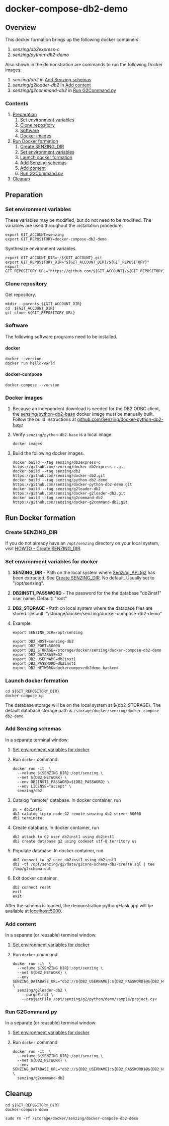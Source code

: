 # docker-compose-db2-demo

## Overview

This docker formation brings up the following docker containers:

1. *senzing/db2express-c*
1. *senzing/python-db2-demo*

Also shown in the demonstration are commands to run the following Docker images:

1. *senzing/db2* in [Add Senzing schemas](#add-senzing-schemas)
1. *senzing/g2loader-db2* in [Add content](#add-content)
1. *senzing/g2command-db2* in [Run G2Command.py](#run-g2commandpy)

### Contents

1. [Preparation](#preparation)
    1. [Set environment variables](#set-environment-variables)
    1. [Clone repository](#clone-repository)
    1. [Software](#software)
    1. [Docker images](#docker-images)
1. [Run Docker formation](#run-docker-formation)
    1. [Create SENZING_DIR](#create-senzing_dir)
    1. [Set environment variables](#set-environment-variables)
    1. [Launch docker formation](#launch-docker-formation)
    1. [Add Senzing schemas](#add-senzing-schemas)
    1. [Add content](#add-content)
    1. [Run G2Command.py](#run-g2commandpy)
1. [Cleanup](#cleanup)

## Preparation

### Set environment variables

These variables may be modified, but do not need to be modified.
The variables are used throughout the installation procedure.

```console
export GIT_ACCOUNT=senzing
export GIT_REPOSITORY=docker-compose-db2-demo
```

Synthesize environment variables.

```console
export GIT_ACCOUNT_DIR=~/${GIT_ACCOUNT}.git
export GIT_REPOSITORY_DIR="${GIT_ACCOUNT_DIR}/${GIT_REPOSITORY}"
export GIT_REPOSITORY_URL="https://github.com/${GIT_ACCOUNT}/${GIT_REPOSITORY}.git"
```

### Clone repository

Get repository.

```console
mkdir --parents ${GIT_ACCOUNT_DIR}
cd  ${GIT_ACCOUNT_DIR}
git clone ${GIT_REPOSITORY_URL}
```

### Software

The following software programs need to be installed.

#### docker

```console
docker --version
docker run hello-world
```

#### docker-compose

```console
docker-compose --version
```

### Docker images

1. Because an independent download is needed for the DB2 ODBC client, the
   [senzing/python-db2-base](https://github.com/Senzing/docker-python-db2-base)
   docker image must be manually built.
   Follow the build instructions at
   [github.com/Senzing/docker-python-db2-base](https://github.com/Senzing/docker-python-db2-base#build)

1. Verify `senzing/python-db2-base` is a local image.

    ```console
    docker images
    ```

1. Build the following docker images.

    ```console
    docker build --tag senzing/db2express-c    https://github.com/senzing/docker-db2express-c.git
    docker build --tag senzing/db2             https://github.com/senzing/docker-db2.git
    docker build --tag senzing/python-db2-demo https://github.com/senzing/docker-python-db2-demo.git
    docker build --tag senzing/g2loader-db2    https://github.com/senzing/docker-g2loader-db2.git
    docker build --tag senzing/g2command-db2   https://github.com/senzing/docker-g2command-db2.git
    ```

## Run Docker formation

### Create SENZING_DIR

If you do not already have an `/opt/senzing` directory on your local system, visit
[HOWTO - Create SENZING_DIR](https://github.com/Senzing/knowledge-base/blob/master/HOWTO/create-senzing-dir.md).

### Set environment variables for docker

1. **SENZING_DIR** -
   Path on the local system where
   [Senzing_API.tgz](https://s3.amazonaws.com/public-read-access/SenzingComDownloads/Senzing_API.tgz)
   has been extracted.
   See [Create SENZING_DIR](#create-senzing_dir).
   No default.
   Usually set to "/opt/senzing".
1. **DB2INST1_PASSWORD** -
   The password for the the database "db2inst1" user name.
   Default: "root"
1. **DB2_STORAGE** -
   Path on local system where the database files are stored.
   Default: "/storage/docker/senzing/docker-compose-db2-demo"
1. Example:

    ```console
    export SENZING_DIR=/opt/senzing

    export DB2_HOST=senzing-db2
    export DB2_PORT=50000
    export DB2_STORAGE=/storage/docker/senzing/docker-compose-db2-demo
    export DB2_DATABASE=G2
    export DB2_USERNAME=db2inst1
    export DB2_PASSWORD=db2inst1
    export DB2_NETWORK=dockercomposedb2demo_backend
    ```

### Launch docker formation

```console
cd ${GIT_REPOSITORY_DIR}
docker-compose up
```

The database storage will be on the local system at ${db2_STORAGE}.
The default database storage path is `/storage/docker/senzing/docker-compose-db2-demo`.

### Add Senzing schemas

In a separate terminal window:

1. [Set environment variables for docker](#set-environment-variables-for-docker)
1. Run `docker` command.

    ```console
    docker run -it  \
      --volume ${SENZING_DIR}:/opt/senzing \
      --net ${DB2_NETWORK} \
      --env DB2INST1_PASSWORD=${DB2_PASSWORD} \
      --env LICENSE="accept" \
      senzing/db2
    ```

1. Catalog "remote" database. In docker container, run

    ```console
    su - db2inst1
    db2 catalog tcpip node G2 remote senzing-db2 server 50000
    db2 terminate
    ```
1. Create database. In docker container, run

    ```console
    db2 attach to G2 user db2inst1 using db2inst1
    db2 create database g2 using codeset utf-8 territory us
    ```

1. Populate database. In docker container, run

    ```console
    db2 connect to g2 user db2inst1 using db2inst1
    db2 -tf /opt/senzing/g2/data/g2core-schema-db2-create.sql | tee /tmp/g2schema.out
    ```

1. Exit docker container.

    ```console
    db2 connect reset
    exit
    exit
    ```

After the schema is loaded, the demonstration python/Flask app will be available at
[localhost:5000](http://localhost:5000).

### Add content

In a separate (or reusable) terminal window:

1. [Set environment variables for docker](#set-environment-variables-for-docker)
1. Run `docker` command

    ```console
    docker run -it  \
      --volume ${SENZING_DIR}:/opt/senzing \
      --net ${DB2_NETWORK} \
      --env SENZING_DATABASE_URL="db2://${DB2_USERNAME}:${DB2_PASSWORD}@${DB2_HOST}:${DB2_PORT}/${DB2_DATABASE}" \
      senzing/g2loader-db2 \
        --purgeFirst \
        --projectFile /opt/senzing/g2/python/demo/sample/project.csv
    ```

### Run G2Command.py

In a separate (or reusable) terminal window:

1. [Set environment variables for docker](#set-environment-variables-for-docker)
1. Run `docker` command

    ```console
    docker run -it  \
      --volume ${SENZING_DIR}:/opt/senzing \
      --net ${DB2_NETWORK} \
      --env SENZING_DATABASE_URL="db2://${DB2_USERNAME}:${DB2_PASSWORD}@${DB2_HOST}:${DB2_PORT}/${DB2_DATABASE}" \
      senzing/g2command-db2
    ```

## Cleanup

```console
cd ${GIT_REPOSITORY_DIR}
docker-compose down

sudo rm -rf /storage/docker/senzing/docker-compose-db2-demo
```
